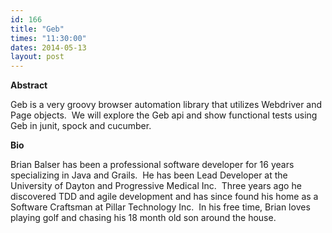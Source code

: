 ```yaml
---
id: 166
title: "Geb"
times: "11:30:00"
dates: 2014-05-13
layout: post
---
```

 **Abstract**

Geb is a very groovy browser automation library that utilizes Webdriver and Page objects.&nbsp; We will explore the Geb api and show functional tests using Geb in junit, spock and cucumber.  

**Bio**

Brian Balser has been a professional software developer for 16 years specializing in Java and Grails.&nbsp; He has been Lead Developer at the University of Dayton and Progressive Medical Inc.&nbsp; Three years ago he discovered TDD and agile development and has since found his home as a Software Craftsman at Pillar Technology Inc.&nbsp; In his free time, Brian loves playing golf and chasing his 18 month old son around the house.

